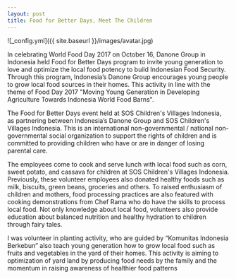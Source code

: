 ```yaml
---
layout: post
title: Food for Better Days, Meet The Children
---
```


![_config.yml]({{ site.baseurl }}/images/avatar.jpg)

In celebrating World Food Day 2017 on October 16, Danone Group in Indonesia held Food for Better Days program to invite young generation to love and optimize the local food potency to build Indonesian Food Security. Through this program, Indonesia’s Danone Group encourages young people to grow local food sources in their homes. This activity in line with the theme of Food Day 2017 "Moving Young Generation in Developing Agriculture Towards Indonesia World Food Barns". <br />

The Food for Better Days event held at SOS Children's Villages Indonesia, as partnering between Indonesia’s Danone Group and SOS Children's Villages Indonesia. This is an international non-governmental / national non-governmental social organization to support the rights of children and is committed to providing children who have or are in danger of losing parental care. <br />

The employees come to cook and serve lunch with local food such as corn, sweet potato, and cassava for children at SOS Children's Villages Indonesia. Previously, these volunteer employees also donated healthy foods such as milk, biscuits, green beans, groceries and others. To raised enthusiasm of children and mothers, food processing practices are also featured with cooking demonstrations from Chef Rama who do have the skills to process local food. Not only knowledge about local food, volunteers also provide education about balanced nutrition and healthy hydration to children through fairy tales. <br />

I was volunteer in planting activity, who are guided by “Komunitas Indonesia Berkebun” also teach young generation how to grow local food such as fruits and vegetables in the yard of their homes. This activity is aiming to optimization of yard land by producing food needs by the family and the momentum in raising awareness of healthier food patterns

